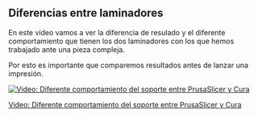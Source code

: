 ## Diferencias entre laminadores

En este vídeo vamos a ver la diferencia de resulado y el diferente comportamiento que tienen los dos laminadores con los que hemos trabajado ante una pieza compleja.


Por esto es importante que comparemos resultados antes de lanzar una impresión.

[![Video: Diferente comportamiento del soporte entre PrusaSlicer y Cura](https://img.youtube.com/vi/vM-f9cYLb6Y/0.jpg)](https://drive.google.com/file/d/1b0-lnVi-bUEnf7eUHmMj0q0U-ipcUtnZ/view?usp=sharing)


[Video: Diferente comportamiento del soporte entre PrusaSlicer y Cura](https://drive.google.com/file/d/1b0-lnVi-bUEnf7eUHmMj0q0U-ipcUtnZ/view?usp=sharing)


